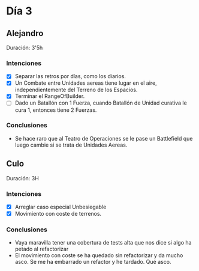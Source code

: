 ﻿# Día 3

## Alejandro

Duración: 3'5h

### Intenciones

- [X] Separar las retros por días, como los diarios.
- [X] Un Combate entre Unidades aereas tiene lugar en el aire, independientemente del Terreno de los Espacios.
- [X] Terminar el RangeOfBuilder.
- [ ] Dado un Batallón con 1 Fuerza, cuando Batallón de Unidad curativa le cura 1, entonces tiene 2 Fuerzas.

### Conclusiones

- Se hace raro que al Teatro de Operaciones se le pase un Battlefield que luego cambie si se trata de Unidades Aereas.

## Culo

Duración: 3H

### Intenciones

- [X] Arreglar caso especial Unbesiegable
- [X] Movimiento con coste de terrenos.

### Conclusiones

- Vaya maravilla tener una cobertura de tests alta que nos dice si algo ha petado al refactorizar
- El movimiento con coste se ha quedado sin refactorizar y da mucho asco. Se me ha embarrado un refactor y he tardado. Qué asco.
